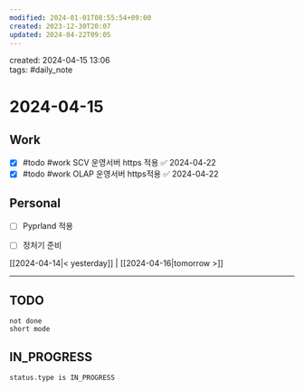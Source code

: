 ```yaml
---
modified: 2024-01-01T08:55:54+09:00
created: 2023-12-30T20:07
updated: 2024-04-22T09:05
---
```

created: 2024-04-15 13:06  
tags: #daily_note  
  
# 2024-04-15  

## Work

- [x] #todo #work SCV 운영서버 https 적용 ✅ 2024-04-22
- [x] #todo #work OLAP 운영서버 https적용 ✅ 2024-04-22

## Personal

- [ ] Pyprland 적용
- [ ] 정처기 준비

  
  
[[2024-04-14|< yesterday]] | [[2024-04-16|tomorrow >]]  
  
---  


## TODO
```tasks  
not done  
short mode  
```

## IN_PROGRESS
```tasks  
status.type is IN_PROGRESS
```

